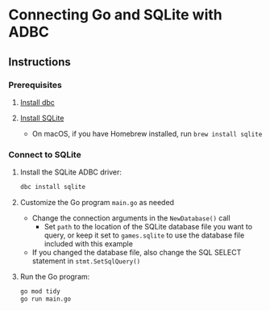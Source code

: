 # Connecting Go and SQLite with ADBC

## Instructions

### Prerequisites

1. [Install dbc](https://docs.columnar.tech/dbc/getting_started/installation/)

1. [Install SQLite](https://www.sqlite.org/download.html)
   - On macOS, if you have Homebrew installed, run `brew install sqlite`

### Connect to SQLite

1. Install the SQLite ADBC driver:

   ```sh
   dbc install sqlite
   ```

1. Customize the Go program `main.go` as needed
   - Change the connection arguments in the `NewDatabase()` call
     - Set `path` to the location of the SQLite database file you want to query, or keep it set to `games.sqlite` to use the database file included with this example
   - If you changed the database file, also change the SQL SELECT statement in `stmt.SetSqlQuery()`

1. Run the Go program:

   ```sh
   go mod tidy
   go run main.go
   ```
